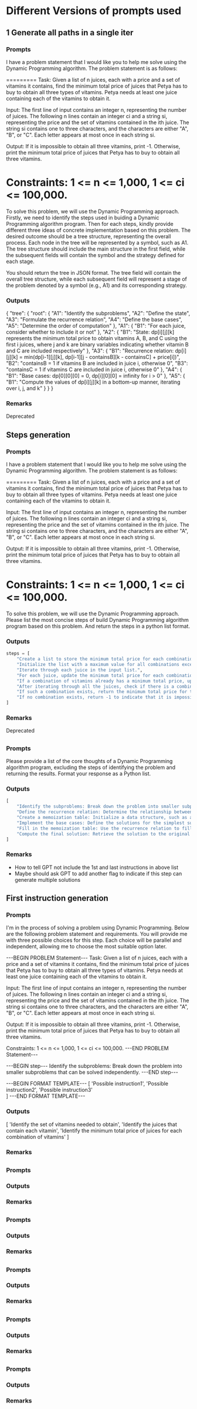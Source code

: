 # Different Versions of prompts used

## 1 Generate all paths in a single iter

### Prompts
I have a problem statement that I would like you to help me solve using the Dynamic Programming algorithm. The problem statement is as follows:

=========
Task: Given a list of n juices, each with a price and a set of vitamins it contains, find the minimum total price of juices that Petya has to buy to obtain all three types of vitamins. Petya needs at least one juice containing each of the vitamins to obtain it. 

Input: The first line of input contains an integer n, representing the number of juices. The following n lines contain an integer ci and a string si, representing the price and the set of vitamins contained in the ith juice. The string si contains one to three characters, and the characters are either "A", "B", or "C". Each letter appears at most once in each string si.


Output: If it is impossible to obtain all three vitamins, print -1. Otherwise, print the minimum total price of juices that Petya has to buy to obtain all three vitamins.

Constraints: 1 <= n <= 1,000, 1 <= ci <= 100,000.
=========

To solve this problem, we will use the Dynamic Programming approach. Firstly, we need to identify the steps used in buiding a Dynamic Programming algorithm program. Then for each steps, kindly provide different three ideas of concrete implementation based on this problem. The desired outcome should be a tree structure, representing the overall process. Each node in the tree will be represented by a symbol, such as A1. The tree structure should include the main structure in the first field, while the subsequent fields will contain the symbol and the strategy defined for each stage.

You should return the tree in JSON format. The tree field will contain the overall tree structure, while each subsequent field will represent a stage of the problem denoted by a symbol (e.g., A1) and its corresponding strategy.

### Outputs
{
    "tree": {
        "root": {
            "A1": "Identify the subproblems",
            "A2": "Define the state",
            "A3": "Formulate the recurrence relation",
            "A4": "Define the base cases",
            "A5": "Determine the order of computation"
        },
        "A1": {
            "B1": "For each juice, consider whether to include it or not"
        },
        "A2": {
            "B1": "State: dp[i][j][k] represents the minimum total price to obtain vitamins A, B, and C using the first i juices, where j and k are binary variables indicating whether vitamin B and C are included respectively"
        },
        "A3": {
            "B1": "Recurrence relation: dp[i][j][k] = min(dp[i-1][j][k], dp[i-1][j - containsB][k - containsC] + price[i])",
            "B2": "containsB = 1 if vitamins B are included in juice i, otherwise 0",
            "B3": "containsC = 1 if vitamins C are included in juice i, otherwise 0"
        },
        "A4": {
            "B1": "Base cases: dp[0][0][0] = 0, dp[i][0][0] = infinity for i > 0"
        },
        "A5": {
            "B1": "Compute the values of dp[i][j][k] in a bottom-up manner, iterating over i, j, and k"
        }
    }
}

### Remarks
Deprecated

## Steps generation
### Prompts

I have a problem statement that I would like you to help me solve using the Dynamic Programming algorithm. The problem statement is as follows:

=========
Task: Given a list of n juices, each with a price and a set of vitamins it contains, find the minimum total price of juices that Petya has to buy to obtain all three types of vitamins. Petya needs at least one juice containing each of the vitamins to obtain it. 

Input: The first line of input contains an integer n, representing the number of juices. The following n lines contain an integer ci and a string si, representing the price and the set of vitamins contained in the ith juice. The string si contains one to three characters, and the characters are either "A", "B", or "C". Each letter appears at most once in each string si.


Output: If it is impossible to obtain all three vitamins, print -1. Otherwise, print the minimum total price of juices that Petya has to buy to obtain all three vitamins.

Constraints: 1 <= n <= 1,000, 1 <= ci <= 100,000.
=========

To solve this problem, we will use the Dynamic Programming approach. Please list the most concise steps of build Dynamic Programming algorithm program based on this problem. And return the steps in a python list format.


### Outputs

```Python
steps = [
    "Create a list to store the minimum total price for each combination of vitamins.",
    "Initialize the list with a maximum value for all combinations except the combination of vitamins that are already present in a juice. Set the price for those combinations as the price of the juice.",
    "Iterate through each juice in the input list.",
    "For each juice, update the minimum total price for each combination of vitamins that can be obtained by adding the current juice.",
    "If a combination of vitamins already has a minimum total price, update it with the minimum value between the current price and the existing minimum price.",
    "After iterating through all the juices, check if there is a combination of vitamins that has a minimum total price and contains all three vitamins.",
    "If such a combination exists, return the minimum total price for that combination.",
    "If no combination exists, return -1 to indicate that it is impossible to obtain all three vitamins."
]
```

### Remarks
Deprecated

## 
### Prompts

Please provide a list of the core thoughts of a Dynamic Programming algorithm program, excluding the steps of identifying the problem and returning the results. Format your response as a Python list. 

### Outputs
```Python
[
    "Identify the subproblems: Break down the problem into smaller subproblems that can be solved independently.",
    "Define the recurrence relation: Determine the relationship between the solution of the original problem and the solutions of its subproblems.",
    "Create a memoization table: Initialize a data structure, such as a matrix or an array, to store the solutions of the subproblems.",
    "Implement the base cases: Define the solutions for the simplest subproblems that can be solved directly.",
    "Fill in the memoization table: Use the recurrence relation to fill in the table with the solutions of the remaining subproblems.",
    "Compute the final solution: Retrieve the solution to the original problem from the memoization table.",
]
```
### Remarks

- How to tell GPT not include the 1st and last instructions in above list
- Maybe should ask GPT to add another flag to indicate if this step can generate multiple solutions

## First instruction generation
### Prompts
I'm in the process of solving a problem using Dynamic Programming. Below are the following problem statement and requirements. You will provide me with three possible choices for this step. Each choice will be parallel and independent, allowing me to choose the most suitable option later.

---BEGIN PROBLEM Statement---
Task: Given a list of n juices, each with a price and a set of vitamins it contains, find the minimum total price of juices that Petya has to buy to obtain all three types of vitamins. Petya needs at least one juice containing each of the vitamins to obtain it. 

Input: The first line of input contains an integer n, representing the number of juices. The following n lines contain an integer ci and a string si, representing the price and the set of vitamins contained in the ith juice. The string si contains one to three characters, and the characters are either "A", "B", or "C". Each letter appears at most once in each string si.


Output: If it is impossible to obtain all three vitamins, print -1. Otherwise, print the minimum total price of juices that Petya has to buy to obtain all three vitamins.

Constraints: 1 <= n <= 1,000, 1 <= ci <= 100,000.
---END PROBLEM Statement---

---BEGIN step---
Identify the subproblems: Break down the problem into smaller subproblems that can be solved independently.
---END step---

---BEGIN FORMAT TEMPLATE---
[
    'Possible instruction1',
    'Possible instruction2',
    'Possible instruction3'    
]
---END FORMAT TEMPLATE---
### Outputs

[ 'Identify the set of vitamins needed to obtain', 
 'Identify the juices that contain each vitamin', 
 'Identify the minimum total price of juices for each combination of vitamins' ]

### Remarks


## 
### Prompts

### Outputs
### Remarks

## 
### Prompts

### Outputs
### Remarks

## 
### Prompts

### Outputs
### Remarks

## 
### Prompts

### Outputs
### Remarks

## 
### Prompts

### Outputs
### Remarks

